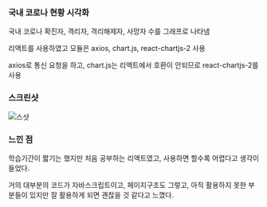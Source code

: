 ### 국내 코로나 현황 시각화
국내 코로나 확진자, 격리자, 격리해제자, 사망자 수를 그래프로 나타냄

리액트를 사용하였고 모듈은 axios, chart.js, react-chartjs-2 사용

axios로 통신 요청을 하고, chart.js는 리액트에서 호환이 안되므로 react-chartjs-2를 사용

### 스크린샷
![스샷](https://user-images.githubusercontent.com/23281193/146193519-b9753316-5ab2-45be-b54f-df4900e059b7.png)

### 느낀 점
학습기간이 짧기는 했지만 처음 공부하는 리액트였고, 사용하면 할수록 어렵다고 생각이 들었다.

거의 대부분의 코드가 자바스크립트이고, 페이지구조도 그렇고, 아직 활용하지 못한 부분들이 있지만 잘 활용하게 되면 괜찮을 것 같다고 느꼈다.
